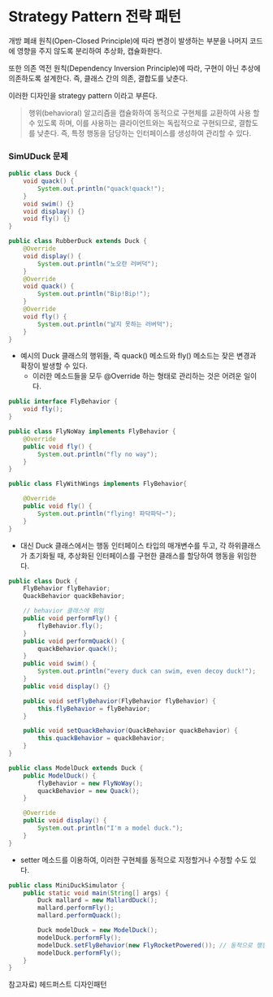 # Strategy Pattern 전략 패턴

개방 폐쇄 원칙(Open-Closed Principle)에 따라 변경이 발생하는 부분을
나머지 코드에 영향을 주지 않도록 분리하여 추상화, 캡슐화한다.

또한 의존 역전 원칙(Dependency Inversion Principle)에 따라, 구현이 아닌
추상에 의존하도록 설계한다. 즉, 클래스 간의 의존, 결합도를 낮춘다.

이러한 디자인을 strategy pattern 이라고 부른다.

>행위(behavioral) 알고리즘을 캡슐화하여 동적으로 구현체를 교환하여 사용
할 수 있도록 하며, 이를 사용하는 클라이언트와는 독립적으로 구현되므로,
결합도를 낮춘다.
즉, 특정 행동을 담당하는 인터페이스를 생성하여 관리할 수
있다.

### SimUDuck 문제
```java
public class Duck {
    void quack() {
        System.out.println("quack!quack!");
    }
    void swim() {}
    void display() {}
    void fly() {}
}

public class RubberDuck extends Duck {
    @Override
    void display() {
        System.out.println("노오란 러버덕");
    }
    @Override
    void quack() {
        System.out.println("Bip!Bip!");
    }
    @Override
    void fly() {
        System.out.println("날지 못하는 러버덕");
    }
}
```
- 예시의 Duck 클래스의 행위들, 즉 quack() 메소드와 fly() 메소드는 잦은 변경과 확장이 발생할 수 있다.
    - 이러한 메소드들을 모두 @Override 하는 형태로 관리하는 것은 어려운 일이다.

```java
public interface FlyBehavior {
    void fly();
}

public class FlyNoWay implements FlyBehavior {
    @Override
    public void fly() {
        System.out.println("fly no way");
    }
}

public class FlyWithWings implements FlyBehavior{

    @Override
    public void fly() {
        System.out.println("flying! 파닥파닥~");
    }
}
```
- 대신 Duck 클래스에서는 행동 인터페이스 타입의 매개변수를 두고,
각 하위클래스가 초기화될 때, 추상화된 인터페이스를 구현한 클래스를
할당하여 행동을 위임한다.

```java
public class Duck {
    FlyBehavior flyBehavior;
    QuackBehavior quackBehavior;

    // behavior 클래스에 위임
    public void performFly() {
        flyBehavior.fly();
    }
    public void performQuack() {
        quackBehavior.quack();
    }
    public void swim() {
        System.out.println("every duck can swim, even decoy duck!");
    }
    public void display() {}

    public void setFlyBehavior(FlyBehavior flyBehavior) {
        this.flyBehavior = flyBehavior;
    }

    public void setQuackBehavior(QuackBehavior quackBehavior) {
        this.quackBehavior = quackBehavior;
    }
}

public class ModelDuck extends Duck {
    public ModelDuck() {
        flyBehavior = new FlyNoWay();
        quackBehavior = new Quack();
    }

    @Override
    public void display() {
        System.out.println("I'm a model duck.");
    }
}
```

- setter 메소드를 이용하여, 이러한 구현체를 동적으로 지정할거나
수정할 수도 있다.

```java
public class MiniDuckSimulator {
    public static void main(String[] args) {
        Duck mallard = new MallardDuck();
        mallard.performFly();
        mallard.performQuack();

        Duck modelDuck = new ModelDuck();
        modelDuck.performFly();
        modelDuck.setFlyBehavior(new FlyRocketPowered()); // 동적으로 행동을 지정하는 위임 클래스 변경
        modelDuck.performFly();
    }
}
```

참고자료) 헤드퍼스트 디자인패턴